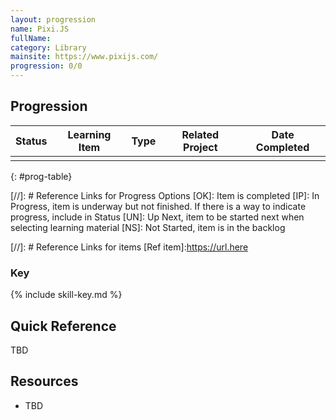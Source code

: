 ```yaml
---
layout: progression
name: Pixi.JS
fullName: 
category: Library
mainsite: https://www.pixijs.com/
progression: 0/0
---
```


## Progression

| Status | Learning Item | Type  | Related Project | Date Completed |
| :----: | ------------- | :---: | --------------- | -------------- |
|        |               |       |                 |                |
{: #prog-table}

[//]: # Reference Links for Progress Options
[OK]: Item is completed
[IP]: In Progress, item is underway but not finished. If there is a way to indicate progress, include in Status
[UN]: Up Next, item to be started next when selecting learning material
[NS]: Not Started, item is in the backlog

[//]: # Reference Links for items
[Ref item]:https://url.here


### Key

{% include skill-key.md %}


## Quick Reference

TBD

## Resources

- TBD